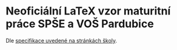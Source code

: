 # Neoficiální LaTeX vzor maturitní práce SPŠE a VOŠ Pardubice

Dle [specifikace uvedené na stránkách školy](https://web.archive.org/web/20241007091329/https://www.spse.cz/download/zak_ss/Maturita/MP_Formalni_stranka_dokumentace.pdf).

